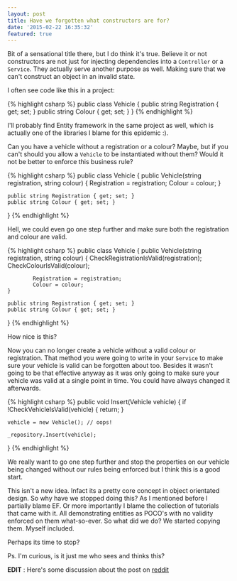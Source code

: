 ```yaml
---
layout: post
title: Have we forgotten what constructors are for?
date: '2015-02-22 16:35:32'
featured: true
---
```


Bit of a sensational title there, but I do think it's true. Believe it or not constructors are not just for injecting dependencies into a `Controller` or a `Service`. They actually serve another purpose as well. Making sure that we can't construct an object in an invalid state.

I often see code like this in a project:

{% highlight csharp %}
public class Vehicle
{
    public string Registration { get; set; }
    public string Colour { get; set; }
}
{% endhighlight %}

I'll probably find Entity framework in the same project as well, which is actually one of the libraries I blame for this epidemic :). 

Can you have a vehicle without a registration or a colour? Maybe, but if you can't should you allow a `Vehicle` to be instantiated without them? Would it not be better to enforce this business rule?

{% highlight csharp %}
public class Vehicle
{
	public Vehicle(string registration, string colour)
    {
    	Registration = registration;
        Colour = colour;
    }
    
    public string Registration { get; set; }
    public string Colour { get; set; }
}
{% endhighlight %}

Hell, we could even go one step further and make sure both the registration and colour are valid.

{% highlight csharp %}
public class Vehicle
{
	public Vehicle(string registration, string colour)
	{
	    CheckRegistrationIsValid(registration);
    	    CheckColourIsValid(colour);
    
    	    Registration = registration;
    	    Colour = colour;
	}

    public string Registration { get; set; }
    public string Colour { get; set; }
}
{% endhighlight %}

How nice is this? 

Now you can no longer create a vehicle without a valid colour or registration. That method you were going to write in your `Service` to make sure your vehicle is valid can be forgotten about too. Besides it wasn't going to be that effective anyway as it was only going to make sure your vehicle was valid at a single point in time. You could have always changed it afterwards.

{% highlight csharp %}
public void Insert(Vehicle vehicle)
{
    if !CheckVehicleIsValid(vehicle) 
    {
    	return;
    }
    	
    vehicle = new Vehicle(); // oops!
    
    _repository.Insert(vehicle);
}
{% endhighlight %}

We really want to go one step further and stop the properties on our vehicle being changed without our rules being enforced but I think this is a good start.

This isn't a new idea. Infact its a pretty core concept in object orientated design. So why have we stopped doing this? As I mentioned before I partially blame EF. Or more importantly I blame the collection of tutorials that came with it. All demonstrating entities as POCO's with no validity enforced on them what-so-ever. So what did we do? We started copying them. Myself included. 

Perhaps its time to stop?

Ps. I'm curious, is it just me who sees and thinks this?

__EDIT__ : Here's some discussion about the post on [reddit](http://www.reddit.com/r/programming/comments/2wvbsj/have_we_forgotten_what_constructors_are_for/)
